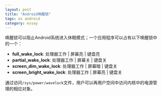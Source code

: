 ```yaml
---
layout: post
title: "Android唤醒锁"
tags: os android
category: essay
---
```


唤醒锁可以阻止Android系统进入休眠模式；一个应用程序可以占有以下唤醒锁中的一个：

- **full_wake_lock**: 处理器工作 | 屏幕亮 | 键盘亮
- **partial_wake_lock**: 处理器工作 | 屏幕关 | 键盘关
- **screen_dim_wake_lock**: 处理器工作 | 屏幕暗 | 键盘关
- **screen_bright_wake_lock**: 处理器工作 | 屏幕亮 | 键盘关

通过访问`/sys/power/wavelock`文件，用户可以再用户空间中访问内核中的电源管理的相应对象。